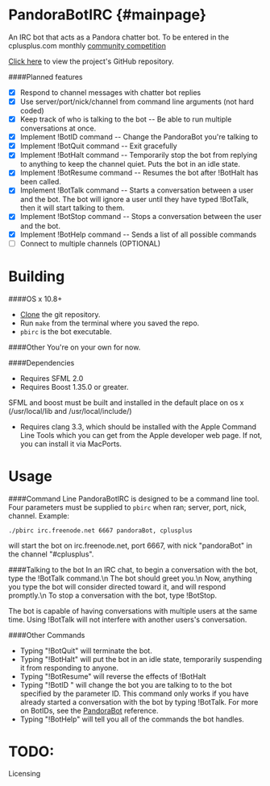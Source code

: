 PandoraBotIRC {#mainpage}
=============

An IRC bot that acts as a Pandora chatter bot. 
To be entered in the cplusplus.com monthly [community competition](http://cppcomp.netne.net/showthread.php?tid=4)

[Click here](https://github.com/Thumperrr/PandoraBotIRC) to view the project's GitHub repository.

####Planned features
- [x] Respond to channel messages with chatter bot replies
- [x] Use server/port/nick/channel from command line arguments (not hard coded)
- [x] Keep track of who is talking to the bot -- Be able to run multiple conversations at once.
- [x] Implement !BotID command -- Change the PandoraBot you're talking to
- [x] Implement !BotQuit command -- Exit gracefully
- [x] Implement !BotHalt command -- Temporarily stop the bot from replying to anything to keep the channel quiet. Puts the bot in an idle state.
- [x] Implement !BotResume command -- Resumes the bot after !BotHalt has been called.
- [x] Implement !BotTalk command -- Starts a conversation between a user and the bot. The bot will ignore a user until they have typed !BotTalk, then it will start talking to them.
- [x] Implement !BotStop command -- Stops a conversation between the user and the bot.
- [x] Implement !BotHelp command -- Sends a list of all possible commands
- [ ] Connect to multiple channels (OPTIONAL)

Building
========
####OS x 10.8+
- [Clone](https://github.com/Thumperrr/PandoraBotIRC/archive/master.zip) the git repository.
- Run `make` from the terminal where you saved the repo.
- `pbirc` is the bot executable.

####Other
You're on your own for now.

####Dependencies
- Requires SFML 2.0
- Requires Boost 1.35.0 or greater.

SFML and boost must be built and installed in the default place on os x (/usr/local/lib and /usr/local/include/)

- Requires clang 3.3, which should be installed with the Apple Command Line Tools which you can get from the Apple developer web page.
    If not, you can install it via MacPorts. 

Usage
=====
####Command Line
PandoraBotIRC is designed to be a command line tool. 
Four parameters must be supplied to `pbirc` when ran; server, port, nick, channel.
Example:

    ./pbirc irc.freenode.net 6667 pandoraBot, cplusplus

will start the bot on irc.freenode.net, port 6667, with nick "pandoraBot" in the channel "#cplusplus". 

####Talking to the bot
In an IRC chat, to begin a conversation with the bot, type the !BotTalk command.\n
The bot should greet you.\n
Now, anything you type the bot will consider directed toward it, and will respond promptly.\n
To stop a conversation with the bot, type !BotStop.

The bot is capable of having conversations with multiple users at the same time. Using !BotTalk will not interfere with another users's conversation.

####Other Commands
- Typing "!BotQuit" will terminate the bot. 
- Typing "!BotHalt" will put the bot in an idle state, temporarily suspending it from responding to anyone. 
- Typing "!BotResume" will reverse the effects of !BotHalt
- Typing "!BotID <ID>" will change the bot you are talking to to the bot specified by the parameter ID. This command only works if you have already started a conversation with the bot by typing !BotTalk. For more on BotIDs, see the [PandoraBot](classpbirc_1_1cb_1_1_pandora_bot.html#details) reference.
- Typing "!BotHelp" will tell you all of the commands the bot handles.

TODO:
=====
Licensing
